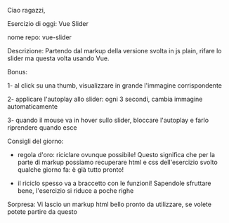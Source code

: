 Ciao ragazzi,

Esercizio di oggi: Vue Slider

nome repo: vue-slider

Descrizione:
Partendo dal markup della versione svolta in js plain, rifare lo slider ma questa volta usando Vue.


Bonus:

1- al click su una thumb, visualizzare in grande l'immagine corrispondente


2- applicare l'autoplay allo slider: ogni 3 secondi, cambia immagine automaticamente


3- quando il mouse va in hover sullo slider, bloccare l'autoplay e farlo riprendere quando esce

Consigli del giorno:


- regola d'oro: riciclare ovunque possibile! Questo significa che per la parte di markup possiamo recuperare html e css dell'esercizio svolto qualche giorno fa: è già tutto pronto!


- il riciclo spesso va a braccetto con le funzioni! Sapendole sfruttare bene, l'esercizio si riduce a poche righe 


Sorpresa:
Vi lascio un markup html bello pronto da utilizzare, se volete potete partire da questo 